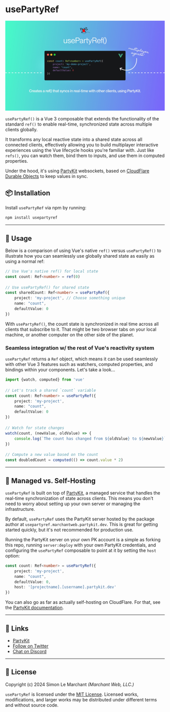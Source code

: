 # usePartyRef

![usePartyRef](cover.jpg)

`usePartyRef()` is a Vue 3 composable that extends the functionality of the standard `ref()` to enable real-time,
synchronized state across multiple clients globally.

It transforms any local reactive state into a shared state across all connected clients, effectively allowing you to
build multiplayer interactive experiences using the Vue lifecycle hooks you're familiar with. Just like `refs()`, you
can watch them, bind them to inputs, and use them in computed properties.

Under the hood, it's using [PartyKit](https://www.partykit.io/) websockets, based
on [CloudFlare Durable Objects](https://developers.cloudflare.com/durable-objects/) to keep values in sync.

## 📦 Installation

Install `usePartyRef` via npm by running:

```bash
npm install usepartyref
```

---

## 🚀 Usage

Below is a comparison of using Vue's native `ref()` versus `usePartyRef()` to illustrate how you can seamlessly use
globally shared state as easily as using a normal ref:

```ts
// Use Vue's native ref() for local state
const count: Ref<number> = ref(0)

// Use usePartyRef() for shared state
const sharedCount: Ref<number> = usePartyRef({
    project: 'my-project', // Choose something unique
    name: "count",
    defaultValue: 0
})
```

With `usePartyRef()`, the count state is synchronized in real time across all clients that subscribe to it. That might
be two browser tabs on your local machine, or another computer on the other side of the planet.

### Seamless integration w/ the rest of Vue's reactivity system

`usePartyRef` returns a `Ref` object, which means it can be used seamlessly with other Vue 3 features such as watchers,
computed properties, and bindings within your components. Let's take a look...

```ts
import {watch, computed} from 'vue'

// Let's track a shared `count` variable
const count: Ref<number> = usePartyRef({
    project: 'my-project',
    name: "count",
    defaultValue: 0
})

// Watch for state changes
watch(count, (newValue, oldValue) => {
    console.log(`The count has changed from ${oldValue} to ${newValue}`)
})

// Compute a new value based on the count
const doubledCount = computed(() => count.value * 2)
```

---

## 💪 Managed vs. Self-Hosting

`usePartyRef` is built on top of [PartyKit](https://www.partykit.io/), a managed service that handles the real-time
synchronization of state across clients. This means you don't need to worry about setting up your own server or managing
the infrastructure.

By default, `usePartyRef` uses the PartyKit server hosted by the package author at `usepartyref.marchantweb.partykit.dev`. This is great for getting started quickly, but it's not recommended for production use.

Running the PartyKit server on your own PK account is a simple as forking this repo, running `server:deploy` with your
own PartyKit credentials, and configuring the `usePartyRef` composable to point at it by setting the `host` option:

```ts
const count: Ref<number> = usePartyRef({
    project: 'my-project',
    name: "count",
    defaultValue: 0,
    host: '[projectname].[username].partykit.dev'
})
```

You can also go as far as actually self-hosting on CloudFlare. For that, see
the [PartyKit documentation](https://docs.partykit.io/guides/deploy-to-cloudflare/).

---

## 🔗 Links

- [PartyKit](https://partykit.io/)
- [Follow on Twitter](https://twitter.com/marchantweb)
- [Chat on Discord](https://discord.gg/hKyfDAddsK)

---

## 📄 License

Copyright (c) 2024 Simon Le Marchant _(Marchant Web, LLC.)_

`usePartyRef` is licensed under the [MIT License](https://github.com/vuexyz/vuexyz/blob/main/LICENSE). Licensed works,
modifications, and larger works may be distributed under different terms and without source code.
